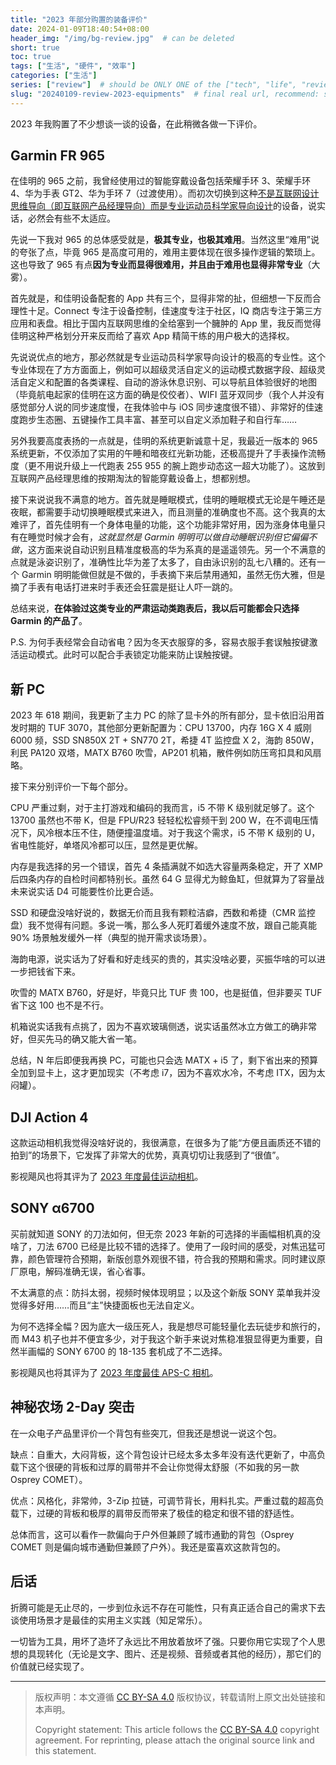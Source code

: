 ```yaml
---
title: "2023 年部分购置的装备评价"
date: 2024-01-09T18:40:54+08:00
header_img: "/img/bg-review.jpg"  # can be deleted
short: true
toc: true
tags: ["生活", "硬件", "效率"]
categories: ["生活"]
series: ["review"]  # should be ONLY ONE of the ["tech", "life", "review"]
slug: "20240109-review-2023-equipments"  # final real url, recommend: start by date, follow lower case words with hyphen splitter. E.g., `20230316-text-title`
---
```


2023 年我购置了不少想谈一谈的设备，在此稍微各做一下评价。

## Garmin FR 965

在佳明的 965 之前，我曾经使用过的智能穿戴设备包括荣耀手环 3、荣耀手环 4、华为手表 GT2、华为手环 7（过渡使用）。而初次切换到这种[不是互联网设计思维导向（即互联网产品经理导向）而是专业运动员科学家导向设计](https://zhuanlan.zhihu.com/p/675008215)的设备，说实话，必然会有些不太适应。

先说一下我对 965 的总体感受就是，**极其专业，也极其难用**。当然这里“难用”说的夸张了点，毕竟 965 是高度可用的，难用主要体现在很多操作逻辑的繁琐上。这也导致了 965 有点**因为专业而显得很难用，并且由于难用也显得非常专业**（大雾）。

首先就是，和佳明设备配套的 App 共有三个，显得非常的扯，但细想一下反而合理性十足。Connect 专注于设备控制，佳速度专注于社区，IQ 商店专注于第三方应用和表盘。相比于国内互联网思维的全给塞到一个臃肿的 App 里，我反而觉得佳明这种严格划分开来反而给了喜欢 App 精简干练的用户极大的选择权。

先说说优点的地方，那必然就是专业运动员科学家导向设计的极高的专业性。这个专业体现在了方方面面上，例如可以超级灵活自定义的运动模式数据字段、超级灵活自定义和配置的各类课程、自动的游泳休息识别、可以导航且体验很好的地图（毕竟航电起家的佳明在这方面的确是佼佼者）、WIFI 蓝牙双同步（我个人并没有感觉部分人说的同步速度慢，在我体验中与 iOS 同步速度很不错）、非常好的佳速度跑步生态圈、五键操作工具丰富、甚至可以自定义添加鞋子和自行车……

另外我要高度表扬的一点就是，佳明的系统更新诚意十足，我最近一版本的 965 系统更新，不仅添加了实用的午睡和暗夜红光新功能，还极高提升了手表操作流畅度（更不用说升级上一代跑表 255 955 的腕上跑步动态这一超大功能了）。这放到互联网产品经理思维的按期淘汰的智能穿戴设备上，想都别想。

接下来说说我不满意的地方。首先就是睡眠模式，佳明的睡眠模式无论是午睡还是夜眠，都需要手动切换睡眠模式来进入，而且测量的准确度也不高。这个我真的太难评了，首先佳明有一个身体电量的功能，这个功能非常好用，因为涨身体电量只有在睡觉时候才会有，*这就显然是 Garmin 明明可以做自动睡眠识别但它偏偏不做*，这方面来说自动识别且精准度极高的华为系真的是遥遥领先。另一个不满意的点就是泳姿识别了，准确性比华为差了太多了，自由泳识别的乱七八糟的。还有一个 Garmin 明明能做但就是不做的，手表摘下来后禁用通知，虽然无伤大雅，但是摘了手表有电话打进来时手表还会狂震是挺让人吓一跳的。

总结来说，**在体验过这类专业的严肃运动类跑表后，我以后可能都会只选择 Garmin 的产品了**。

P.S. 为何手表经常会自动省电？因为冬天衣服穿的多，容易衣服手套误触按键激活运动模式。此时可以配合手表锁定功能来防止误触按键。

## 新 PC

2023 年 618 期间，我更新了主力 PC 的除了显卡外的所有部分，显卡依旧沿用首发时期的 TUF 3070，其他部分更新配置为：CPU 13700，内存 16G X 4 威刚 6000 频，SSD SN850X 2T + SN770 2T，希捷 4T 监控盘 X 2，海韵 850W，利民 PA120 双塔，MATX B760 吹雪，AP201 机箱，散件例如防压弯扣具和风扇略。

接下来分别评价一下每个部分。

CPU 严重过剩，对于主打游戏和编码的我而言，i5 不带 K 级别就足够了。这个 13700 虽然也不带 K，但是 FPU/R23 轻轻松松睿频干到 200 W，在不调电压情况下，风冷根本压不住，随便撞温度墙。对于我这个需求，i5 不带 K 级别的 U，省电性能好，单塔风冷都可以压，显然是更优解。

内存是我选择的另一个错误，首先 4 条插满就不如选大容量两条稳定，开了 XMP 后四条内存的自检时间都特别长。虽然 64 G 显得尤为鲸鱼缸，但就算为了容量战未来说实话 D4 可能要性价比更合适。

SSD 和硬盘没啥好说的，数据无价而且我有颗粒洁癖，西数和希捷（CMR 监控盘）我不觉得有问题。多说一嘴，那么多人死盯着缓外速度不放，跟自己能真能 90% 场景触发缓外一样（典型的抛开需求谈场景）。

海韵电源，说实话为了好看和好走线买的贵的，其实没啥必要，买振华啥的可以进一步把钱省下来。

吹雪的 MATX B760，好是好，毕竟只比 TUF 贵 100，也是挺值，但非要买 TUF 省下这 100 也不是不行。

机箱说实话我有点挑了，因为不喜欢玻璃侧透，说实话虽然冰立方做工的确非常好，但买先马的确又能大省一笔。

总结，N 年后即便我再换 PC，可能也只会选 MATX + i5 了，剩下省出来的预算全加到显卡上，这才更加现实（不考虑 i7，因为不喜欢水冷，不考虑 ITX，因为太闷罐）。

## DJI Action 4

这款运动相机我觉得没啥好说的，我很满意，在很多为了能“方便且画质还不错的拍到”的场景下，它发挥了非常大的优势，真真切切让我感到了“很值”。

影视飓风也将其评为了 [2023 年度最佳运动相机](https://www.bilibili.com/video/BV1eC4y1g799)。

## SONY α6700

买前就知道 SONY 的刀法如何，但无奈 2023 年新的可选择的半画幅相机真的没啥了，刀法 6700 已经是比较不错的选择了。使用了一段时间的感受，对焦迅猛可靠，颜色管理符合预期，新版创意外观很不错，符合我的预期和需求。同时建议原厂原电，解码准确无误，省心省事。

不太满意的点：防抖太弱，视频时候体现明显；以及这个新版 SONY 菜单我并没觉得多好用……而且“主”快捷面板也无法自定义。

为何不选择全幅？因为底大一级压死人，我是想尽可能轻量化去玩徒步和旅行的，而 M43 机子也并不便宜多少，对于我这个新手来说对焦稳准狠显得更为重要，自然半画幅的 SONY 6700 的 18-135 套机成了不二选择。

影视飓风也将其评为了 [2023 年度最佳 APS-C 相机](https://www.bilibili.com/video/BV1eC4y1g799)。

## 神秘农场 2-Day 突击

在一众电子产品里评价一个背包有些突兀，但我还是想说一说这个包。

缺点：自重大，大闷背板，这个背包设计已经太多太多年没有迭代更新了，中高负载下这个很硬的背板和过厚的肩带并不会让你觉得太舒服（不如我的另一款 Osprey COMET）。

优点：风格化，非常帅，3-Zip 拉链，可调节背长，用料扎实。严重过载的超高负载下，过硬的背板和极厚的肩带反而带来了极佳的稳定和很不错的舒适性。

总体而言，这可以看作一款偏向于户外但兼顾了城市通勤的背包（Osprey COMET 则是偏向城市通勤但兼顾了户外）。我还是蛮喜欢这款背包的。

## 后话

折腾可能是无止尽的，一步到位永远不存在可能性，只有真正适合自己的需求下去谈使用场景才是最佳的实用主义实践（知足常乐）。

一切皆为工具，用坏了造坏了永远比不用放着放坏了强。只要你用它实现了个人思想的具现转化（无论是文字、图片、还是视频、音频或者其他的经历），那它们的价值就已经实现了。

---

> 版权声明：本文遵循 [CC BY-SA 4.0](https://creativecommons.org/licenses/by-sa/4.0/deed.zh) 版权协议，转载请附上原文出处链接和本声明。
>
> Copyright statement: This article follows the [CC BY-SA 4.0](https://creativecommons.org/licenses/by-sa/4.0/deed.en) copyright agreement. For reprinting, please attach the original source link and this statement.
